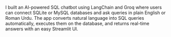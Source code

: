 I built an AI-powered SQL chatbot using LangChain and Groq where users can connect SQLite or MySQL databases and ask queries in plain English or Roman Urdu. The app converts natural language into SQL queries automatically, executes them on the database, and returns real-time answers with an easy Streamlit UI.
